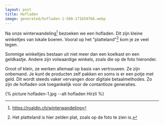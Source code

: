 ```yaml
---
layout: post
title: Hofladen
image: generated/hofladen-1-500-171b597b6.webp
---
```


Na onze winterwandeling[^2] bezoeken we een hofladen. Dit zijn kleine winkeltjes van lokale boeren. Vooral op het "platteland"[^1] kom je ze veel tegen.

Sommige winkeltjes bestaan uit niet meer dan een koelkast en een geldkastje. Andere zijn volwaardige winkels, zoals die op de foto hieronder.

Groot of klein, ze werken allemaal op basis van vertrouwen. Ze zijn onbemand. Je kunt de producten zelf pakken en soms is er een potje met geld. Dit wordt steeds vaker vervangen door digitale betaalmethodes. Zo zijn de hofladen ook toegankelijk voor de contantloze generaties.

{% picture hofladen-1.jpg --alt hofladen Hirzli %}

[^1]: Het platteland is hier zelden plat, zoals op de foto te zien is.
[^2]: <https://roaldin.ch/winterwandeling>
